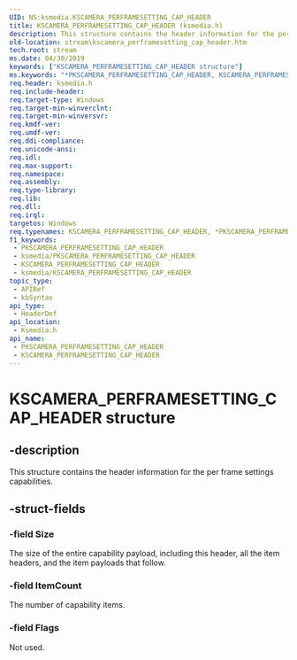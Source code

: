 ```yaml
---
UID: NS:ksmedia.KSCAMERA_PERFRAMESETTING_CAP_HEADER
title: KSCAMERA_PERFRAMESETTING_CAP_HEADER (ksmedia.h)
description: This structure contains the header information for the per frame settings capabilities.
old-location: stream\kscamera_perframesetting_cap_header.htm
tech.root: stream
ms.date: 04/30/2019
keywords: ["KSCAMERA_PERFRAMESETTING_CAP_HEADER structure"]
ms.keywords: "*PKSCAMERA_PERFRAMESETTING_CAP_HEADER, KSCAMERA_PERFRAMESETTING_CAP_HEADER, KSCAMERA_PERFRAMESETTING_CAP_HEADER structure [Streaming Media Devices], PKSCAMERA_PERFRAMESETTING_CAP_HEADER, PKSCAMERA_PERFRAMESETTING_CAP_HEADER structure pointer [Streaming Media Devices], ksmedia/KSCAMERA_PERFRAMESETTING_CAP_HEADER, ksmedia/PKSCAMERA_PERFRAMESETTING_CAP_HEADER, stream.kscamera_perframesetting_cap_header"
req.header: ksmedia.h
req.include-header: 
req.target-type: Windows
req.target-min-winverclnt: 
req.target-min-winversvr: 
req.kmdf-ver: 
req.umdf-ver: 
req.ddi-compliance: 
req.unicode-ansi: 
req.idl: 
req.max-support: 
req.namespace: 
req.assembly: 
req.type-library: 
req.lib: 
req.dll: 
req.irql: 
targetos: Windows
req.typenames: KSCAMERA_PERFRAMESETTING_CAP_HEADER, *PKSCAMERA_PERFRAMESETTING_CAP_HEADER
f1_keywords:
 - PKSCAMERA_PERFRAMESETTING_CAP_HEADER
 - ksmedia/PKSCAMERA_PERFRAMESETTING_CAP_HEADER
 - KSCAMERA_PERFRAMESETTING_CAP_HEADER
 - ksmedia/KSCAMERA_PERFRAMESETTING_CAP_HEADER
topic_type:
 - APIRef
 - kbSyntax
api_type:
 - HeaderDef
api_location:
 - Ksmedia.h
api_name:
 - PKSCAMERA_PERFRAMESETTING_CAP_HEADER
 - KSCAMERA_PERFRAMESETTING_CAP_HEADER
---
```


# KSCAMERA_PERFRAMESETTING_CAP_HEADER structure


## -description

This structure contains the header information for the per frame settings capabilities.

## -struct-fields

### -field Size

The size of the entire capability payload, including this header, all the item headers, and the item payloads that follow.

### -field ItemCount

The number of capability items.

### -field Flags

Not used.

